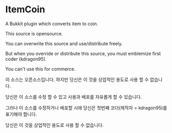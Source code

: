 ItemCoin
========

A Bukkit plugin which converts item to coin.

This source is opensource.

You can overwrite this source and use/distribute freely.

But when you override or distribute this source, you must emblemize first coder (kdragon95).

You can't use this for commerce.

이 소스는 오픈소스입니다. 하지만 당신은 이 것을 상업적인 용도로 사용 할 수 없습니다.

당신은 이 소스를 수정 할 수 있고 사용과 배포를 자유롭게 할 수 있습니다.

그러나 이 소스를 수정하거나 배포할 시에 당신은 첫번째 코더(제작자 = kdragon95)를 표기해야 합니다.

당신은 이 것을 상업적인 용도로 사용 할 수 없습니다.
